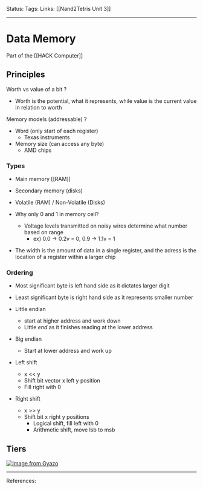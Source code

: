 Status:
Tags:
Links: [[Nand2Tetris Unit 3]]
___
# Data Memory
Part of the [[HACK Computer]]
## Principles
Worth vs value of a bit
?
- Worth is the potential, what it represents, while value is the current value in relation to worth

Memory models (addressable)
?
- Word (only start of each register)
	- Texas instruments
- Memory size (can access any byte)
	- AMD chips
### Types
- Main memory [[RAM]]
- Secondary memory (disks)
- Volatile (RAM) / Non-Volatile (Disks)

- Why only 0 and 1 in memory cell?
	- Voltage levels transmitted on noisy wires determine what number based on range
		- ex) 0.0 -> 0.2v = 0, 0.9 -> 1.1v = 1

- The width is the amount of data in a single register, and the adress is the location of a register within a larger chip

### Ordering
- Most significant byte is left hand side as it dictates larger digit
- Least significant byte is right hand side as it represents smaller number
- Little endian
	- start at higher address and work down
	- Little *end* as it finishes reading at the lower address
- Big endian
	- Start at lower address and work up


- Left shift
	- x << y
	- Shift bit vector x left y position
	- Fill right with 0
- Right shift
	- x >> y
	- Shift bit x right y positions
		- Logical shift, fill left with 0
		- Arithmetic shift, move lsb to msb

## Tiers
[![Image from Gyazo](https://i.gyazo.com/fa50b7ac330e20bf93d96873cc3a4800.png)](https://gyazo.com/fa50b7ac330e20bf93d96873cc3a4800)
___
References: